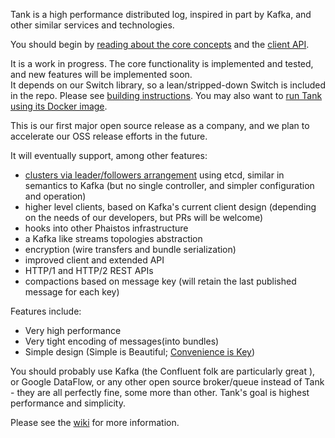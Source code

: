 Tank is a high performance distributed log, inspired in part by Kafka, and other similar services and technologies.

You should begin by [reading about the core concepts](https://github.com/phaistos-networks/TANK/wiki/Core-Concepts) and the [client API](https://github.com/phaistos-networks/TANK/wiki/Client-API).

It is a work in progress. The core functionality is implemented and tested, and new features will be implemented soon.  
It depends on our Switch library, so a lean/stripped-down Switch is included in the repo. 
Please see [building instructions](https://github.com/phaistos-networks/TANK/wiki/Building-Tank). You may also want to [run Tank using its Docker image](https://github.com/phaistos-networks/TANK/wiki/Docker).

This is our first major open source release as a company, and we plan to accelerate our OSS release efforts in the future.

It will eventually support, among other features:
- [clusters via leader/followers arrangement](https://github.com/phaistos-networks/TANK/wiki/Operation-Modes) using etcd, similar in semantics to Kafka (but no single controller, and simpler configuration and operation)
- higher level clients, based on Kafka's current client design (depending on the needs of our developers, but PRs will be welcome)
- hooks into other Phaistos infrastructure
- a Kafka like streams topologies abstraction
- encryption (wire transfers and bundle serialization)
- improved client and extended API
- HTTP/1 and HTTP/2 REST APIs
- compactions based on message key (will retain the last published message for each key)

Features include:
- Very high performance
- Very tight encoding of messages(into bundles)
- Simple design (Simple is Beautiful; [Convenience is Key](https://medium.com/@markpapadakis/convenience-is-key-2aad97d531cd#.47eyjv6xt))
 
You should probably use Kafka (the Confluent folk are particularly great ), or Google DataFlow, or any other open source broker/queue instead of Tank - they are all perfectly fine, some more than other. 
Tank's goal is highest performance and simplicity. 

Please see the [wiki](https://github.com/phaistos-networks/TANK/wiki) for more information.
